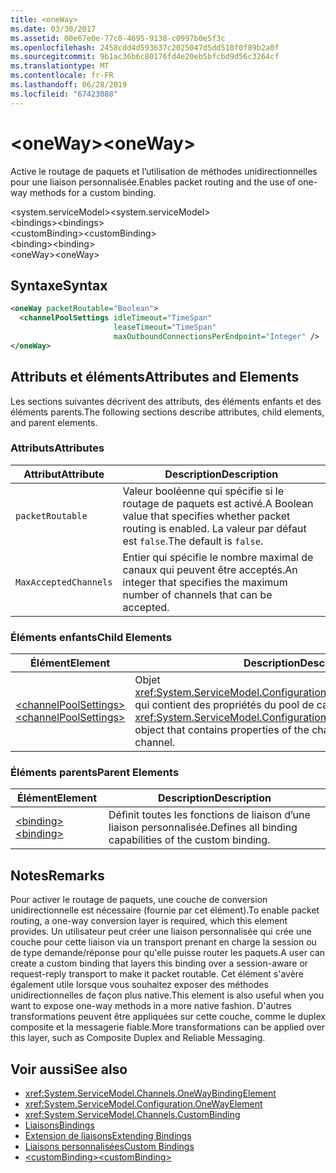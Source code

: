 ```yaml
---
title: <oneWay>
ms.date: 03/30/2017
ms.assetid: 00e67e0e-77c0-4695-9138-c0997b0e5f3c
ms.openlocfilehash: 2458cdd4d593637c2025047d5dd510f0f89b2a0f
ms.sourcegitcommit: 9b1ac36b6c80176fd4e20eb5bfcbd9d56c3264cf
ms.translationtype: MT
ms.contentlocale: fr-FR
ms.lasthandoff: 06/28/2019
ms.locfileid: "67423088"
---
```

# <a name="oneway"></a><span data-ttu-id="e184e-101">\<oneWay></span><span class="sxs-lookup"><span data-stu-id="e184e-101">\<oneWay></span></span>
<span data-ttu-id="e184e-102">Active le routage de paquets et l’utilisation de méthodes unidirectionnelles pour une liaison personnalisée.</span><span class="sxs-lookup"><span data-stu-id="e184e-102">Enables packet routing and the use of one-way methods for a custom binding.</span></span>  
  
 <span data-ttu-id="e184e-103">\<system.serviceModel></span><span class="sxs-lookup"><span data-stu-id="e184e-103">\<system.serviceModel></span></span>  
<span data-ttu-id="e184e-104">\<bindings></span><span class="sxs-lookup"><span data-stu-id="e184e-104">\<bindings></span></span>  
<span data-ttu-id="e184e-105">\<customBinding></span><span class="sxs-lookup"><span data-stu-id="e184e-105">\<customBinding></span></span>  
<span data-ttu-id="e184e-106">\<binding></span><span class="sxs-lookup"><span data-stu-id="e184e-106">\<binding></span></span>  
<span data-ttu-id="e184e-107">\<oneWay></span><span class="sxs-lookup"><span data-stu-id="e184e-107">\<oneWay></span></span>  
  
## <a name="syntax"></a><span data-ttu-id="e184e-108">Syntaxe</span><span class="sxs-lookup"><span data-stu-id="e184e-108">Syntax</span></span>  
  
```xml  
<oneWay packetRoutable="Boolean">
  <channelPoolSettings idleTimeout="TimeSpan"
                       leaseTimeout="TimeSpan"
                       maxOutboundConnectionsPerEndpoint="Integer" />
</oneWay>
```  
  
## <a name="attributes-and-elements"></a><span data-ttu-id="e184e-109">Attributs et éléments</span><span class="sxs-lookup"><span data-stu-id="e184e-109">Attributes and Elements</span></span>  
 <span data-ttu-id="e184e-110">Les sections suivantes décrivent des attributs, des éléments enfants et des éléments parents.</span><span class="sxs-lookup"><span data-stu-id="e184e-110">The following sections describe attributes, child elements, and parent elements.</span></span>  
  
### <a name="attributes"></a><span data-ttu-id="e184e-111">Attributs</span><span class="sxs-lookup"><span data-stu-id="e184e-111">Attributes</span></span>  
  
|<span data-ttu-id="e184e-112">Attribut</span><span class="sxs-lookup"><span data-stu-id="e184e-112">Attribute</span></span>|<span data-ttu-id="e184e-113">Description</span><span class="sxs-lookup"><span data-stu-id="e184e-113">Description</span></span>|  
|---------------|-----------------|  
|`packetRoutable`|<span data-ttu-id="e184e-114">Valeur booléenne qui spécifie si le routage de paquets est activé.</span><span class="sxs-lookup"><span data-stu-id="e184e-114">A Boolean value that specifies whether packet routing is enabled.</span></span> <span data-ttu-id="e184e-115">La valeur par défaut est `false`.</span><span class="sxs-lookup"><span data-stu-id="e184e-115">The default is `false`.</span></span>|  
|`MaxAcceptedChannels`|<span data-ttu-id="e184e-116">Entier qui spécifie le nombre maximal de canaux qui peuvent être acceptés.</span><span class="sxs-lookup"><span data-stu-id="e184e-116">An integer that specifies the maximum number of channels that can be accepted.</span></span>|  
  
### <a name="child-elements"></a><span data-ttu-id="e184e-117">Éléments enfants</span><span class="sxs-lookup"><span data-stu-id="e184e-117">Child Elements</span></span>  
  
|<span data-ttu-id="e184e-118">Élément</span><span class="sxs-lookup"><span data-stu-id="e184e-118">Element</span></span>|<span data-ttu-id="e184e-119">Description</span><span class="sxs-lookup"><span data-stu-id="e184e-119">Description</span></span>|  
|-------------|-----------------|  
|[<span data-ttu-id="e184e-120">\<channelPoolSettings></span><span class="sxs-lookup"><span data-stu-id="e184e-120">\<channelPoolSettings></span></span>](../../../../../docs/framework/configure-apps/file-schema/wcf/channelpoolsettings.md)|<span data-ttu-id="e184e-121">Objet <xref:System.ServiceModel.Configuration.ChannelPoolSettingsElement> qui contient des propriétés du pool de canaux pour le canal actuel.</span><span class="sxs-lookup"><span data-stu-id="e184e-121">A <xref:System.ServiceModel.Configuration.ChannelPoolSettingsElement> object that contains properties of the channel pool for the current channel.</span></span>|  
  
### <a name="parent-elements"></a><span data-ttu-id="e184e-122">Éléments parents</span><span class="sxs-lookup"><span data-stu-id="e184e-122">Parent Elements</span></span>  
  
|<span data-ttu-id="e184e-123">Élément</span><span class="sxs-lookup"><span data-stu-id="e184e-123">Element</span></span>|<span data-ttu-id="e184e-124">Description</span><span class="sxs-lookup"><span data-stu-id="e184e-124">Description</span></span>|  
|-------------|-----------------|  
|[<span data-ttu-id="e184e-125">\<binding></span><span class="sxs-lookup"><span data-stu-id="e184e-125">\<binding></span></span>](../../../../../docs/framework/misc/binding.md)|<span data-ttu-id="e184e-126">Définit toutes les fonctions de liaison d’une liaison personnalisée.</span><span class="sxs-lookup"><span data-stu-id="e184e-126">Defines all binding capabilities of the custom binding.</span></span>|  
  
## <a name="remarks"></a><span data-ttu-id="e184e-127">Notes</span><span class="sxs-lookup"><span data-stu-id="e184e-127">Remarks</span></span>  
 <span data-ttu-id="e184e-128">Pour activer le routage de paquets, une couche de conversion unidirectionnelle est nécessaire (fournie par cet élément).</span><span class="sxs-lookup"><span data-stu-id="e184e-128">To enable packet routing, a one-way conversion layer is required, which this element provides.</span></span> <span data-ttu-id="e184e-129">Un utilisateur peut créer une liaison personnalisée qui crée une couche pour cette liaison via un transport prenant en charge la session ou de type demande/réponse pour qu'elle puisse router les paquets.</span><span class="sxs-lookup"><span data-stu-id="e184e-129">A user can create a custom binding that layers this binding over a session-aware or request-reply transport to make it packet routable.</span></span> <span data-ttu-id="e184e-130">Cet élément s'avère également utile lorsque vous souhaitez exposer des méthodes unidirectionnelles de façon plus native.</span><span class="sxs-lookup"><span data-stu-id="e184e-130">This element is also useful when you want to expose one-way methods in a more native fashion.</span></span> <span data-ttu-id="e184e-131">D'autres transformations peuvent être appliquées sur cette couche, comme le duplex composite et la messagerie fiable.</span><span class="sxs-lookup"><span data-stu-id="e184e-131">More transformations can be applied over this layer, such as Composite Duplex and Reliable Messaging.</span></span>  
  
## <a name="see-also"></a><span data-ttu-id="e184e-132">Voir aussi</span><span class="sxs-lookup"><span data-stu-id="e184e-132">See also</span></span>

- <xref:System.ServiceModel.Channels.OneWayBindingElement>
- <xref:System.ServiceModel.Configuration.OneWayElement>
- <xref:System.ServiceModel.Channels.CustomBinding>
- [<span data-ttu-id="e184e-133">Liaisons</span><span class="sxs-lookup"><span data-stu-id="e184e-133">Bindings</span></span>](../../../../../docs/framework/wcf/bindings.md)
- [<span data-ttu-id="e184e-134">Extension de liaisons</span><span class="sxs-lookup"><span data-stu-id="e184e-134">Extending Bindings</span></span>](../../../../../docs/framework/wcf/extending/extending-bindings.md)
- [<span data-ttu-id="e184e-135">Liaisons personnalisées</span><span class="sxs-lookup"><span data-stu-id="e184e-135">Custom Bindings</span></span>](../../../../../docs/framework/wcf/extending/custom-bindings.md)
- [<span data-ttu-id="e184e-136">\<customBinding></span><span class="sxs-lookup"><span data-stu-id="e184e-136">\<customBinding></span></span>](../../../../../docs/framework/configure-apps/file-schema/wcf/custombinding.md)
